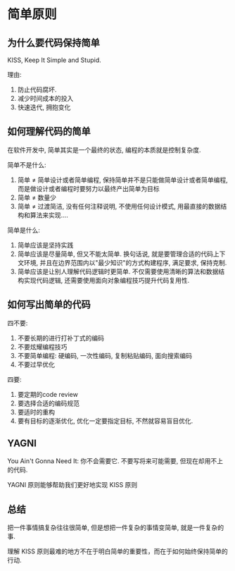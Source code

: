 # 简单原则

## 为什么要代码保持简单

KISS, Keep It Simple and Stupid.

理由:

1. 防止代码腐坏. 
2. 减少时间成本的投入
3. 快速迭代, 拥抱变化

## 如何理解代码的简单

在软件开发中, 简单其实是一个最终的状态, 编程的本质就是控制复杂度.

简单不是什么:

1. 简单 ≠ 简单设计或者简单编程, 保持简单并不是只能做简单设计或者简单编程, 而是做设计或者编程时要努力以最终产出简单为目标
2. 简单 ≠ 数量少
3. 简单 ≠ 过渡简洁, 没有任何注释说明, 不使用任何设计模式, 用最直接的数据结构和算法来实现....

简单是什么:

1. 简单应该是坚持实践
2. 简单应该是尽量简单, 但又不能太简单. 换句话说, 就是要管理合适的代码上下文环境, 并且在边界范围内以"最少知识"的方式构建程序, 满足要求, 保持克制.
3. 简单应该是让别人理解代码逻辑时更简单. 不仅需要使用清晰的算法和数据结构实现代码逻辑, 还需要使用面向对象编程技巧提升代码复用性. 

## 如何写出简单的代码

四不要:

1. 不要长期的进行打补丁式的编码
2. 不要炫耀编程技巧
3. 不要简单编程: 硬编码, 一次性编码, 复制粘贴编码, 面向搜索编码
4. 不要过早优化

四要:

1. 要定期的code review
2. 要选择合适的编码规范
3. 要适时的重构
4. 要有目标的逐渐优化, 优化一定要指定目标, 不然就容易盲目优化.

## YAGNI

You Ain't Gonna Need It: 你不会需要它. 不要写将来可能需要, 但现在却用不上的代码. 

YAGNI 原则能够帮助我们更好地实现 KISS 原则

## 总结

把一件事情搞复杂往往很简单, 但是想把一件复杂的事情变简单, 就是一件复杂的事.

理解 KISS 原则最难的地方不在于明白简单的重要性，而在于如何始终保持简单的行动.

